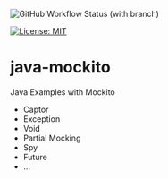 ![GitHub Workflow Status (with branch)](https://img.shields.io/github/actions/workflow/status/claudioaltamura/java-mockito/build-gradle-project.yml?branch=main)

[![License: MIT](https://img.shields.io/badge/License-MIT-yellow.svg)](https://opensource.org/licenses/MIT)

# java-mockito
Java Examples with Mockito

* Captor
* Exception
* Void
* Partial Mocking
* Spy
* Future  
* ...
